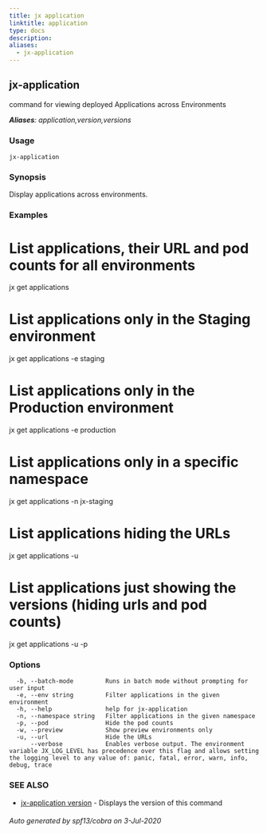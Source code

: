```yaml
---
title: jx application
linktitle: application
type: docs
description: 
aliases:
  - jx-application
---
```


## jx-application

command for viewing deployed Applications across Environments

***Aliases**: application,version,versions*

### Usage

```
jx-application
```

### Synopsis

Display applications across environments.

### Examples

  # List applications, their URL and pod counts for all environments
  jx get applications
  
  # List applications only in the Staging environment
  jx get applications -e staging
  
  # List applications only in the Production environment
  jx get applications -e production
  
  # List applications only in a specific namespace
  jx get applications -n jx-staging
  
  # List applications hiding the URLs
  jx get applications -u
  
  # List applications just showing the versions (hiding urls and pod counts)
  jx get applications -u -p

### Options

```
  -b, --batch-mode         Runs in batch mode without prompting for user input
  -e, --env string         Filter applications in the given environment
  -h, --help               help for jx-application
  -n, --namespace string   Filter applications in the given namespace
  -p, --pod                Hide the pod counts
  -w, --preview            Show preview environments only
  -u, --url                Hide the URLs
      --verbose            Enables verbose output. The environment variable JX_LOG_LEVEL has precedence over this flag and allows setting the logging level to any value of: panic, fatal, error, warn, info, debug, trace
```

### SEE ALSO

* [jx-application version](jx-application_version)	 - Displays the version of this command

###### Auto generated by spf13/cobra on 3-Jul-2020
